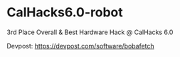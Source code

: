 # CalHacks6.0-robot
3rd Place Overall & Best Hardware Hack @ CalHacks 6.0

Devpost: https://devpost.com/software/bobafetch
